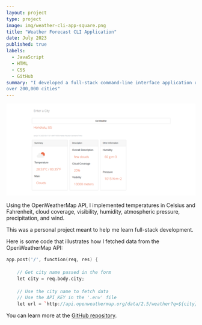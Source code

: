 ```yaml
---
layout: project
type: project
image: img/weather-cli-app-square.png
title: "Weather Forecast CLI Application"
date: July 2023
published: true
labels:
  - JavaScript
  - HTML
  - CSS
  - GitHub
summary: "I developed a full-stack command-line interface application using Node.js to display real-time weather forecasts for
over 200,000 cities"
---
```

<img class="img-fluid" src="../img/weather-cli-app-full.png">

Using the OpenWeatherMap API, I implemented temperatures in Celsius and Fahrenheit, cloud coverage, visibility, humidity, atmospheric pressure, precipitation, and wind.

This was a personal project meant to help me learn full-stack development.

Here is some code that illustrates how I fetched data from the OpenWeatherMap API:

```cpp
app.post('/', function(req, res) {

    // Get city name passed in the form
    let city = req.body.city;

    // Use the city name to fetch data
    // Use the API_KEY in the '.env' file
    let url = `http://api.openweathermap.org/data/2.5/weather?q=${city}&units=metric&appid=${apiKey}`;
```

You can learn more at the [GitHub repository](https://github.com/MRasavong/weather-cli-app).
